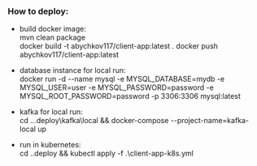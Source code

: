### How to deploy:

- build docker image:  
  mvn clean package  
  docker build -t abychkov117/client-app:latest .
  docker push abychkov117/client-app:latest


- database instance for local run:  
  docker run -d --name mysql -e MYSQL_DATABASE=mydb -e MYSQL_USER=user -e MYSQL_PASSWORD=password -e MYSQL_ROOT_PASSWORD=password -p 3306:3306 mysql:latest
- kafka for local run:  
  cd ..\.deploy\kafka\local && docker-compose --project-name=kafka-local up


- run in kubernetes:  
  cd .\.deploy && kubectl apply -f .\client-app-k8s.yml